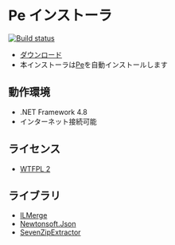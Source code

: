 # Pe インストーラ

[![Build status](https://ci.appveyor.com/api/projects/status/r8ulo660vyp8lydj/branch/master?svg=true)](https://ci.appveyor.com/project/sk_0520/pe-installer/branch/master)


* [ダウンロード](https://github.com/sk-0520/Pe.Installer/releases)
* 本インストーラは[Pe](https://github.com/sk-0520/Pe)を自動インストールします


## 動作環境

* .NET Framework 4.8
* インターネット接続可能

## ライセンス

* [WTFPL 2](sam.zoy.org/wtfpl/COPYING)


## ライブラリ

* [ILMerge](https://github.com/dotnet/ILMerge)
* [Newtonsoft.Json](https://www.newtonsoft.com/json)
* [SevenZipExtractor](https://github.com/adoconnection/SevenZipExtractor)

